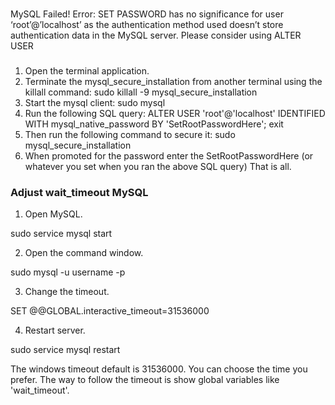 ###
MySQL Failed! Error: SET PASSWORD has no significance for user ‘root’@’localhost’ as the authentication method used doesn’t store authentication data in the MySQL server. Please consider using ALTER USER
###
1.	Open the terminal application.
2.	Terminate the mysql_secure_installation from another terminal using the killall command:
	sudo killall -9 mysql_secure_installation
3.	Start the mysql client:
	sudo mysql
4.	Run the following SQL query:
	ALTER USER 'root'@'localhost' IDENTIFIED WITH mysql_native_password BY 'SetRootPasswordHere';
	exit
5.	Then run the following command to secure it:
	sudo mysql_secure_installation
6.	When promoted for the password enter the SetRootPasswordHere (or whatever you set when you ran the above SQL query)
	That is all.

### Adjust wait_timeout MySQL
1. Open MySQL.

sudo service mysql start

 
2. Open the command window.

sudo mysql -u username -p

 
3. Change the timeout.

SET @@GLOBAL.interactive_timeout=31536000

 
4. Restart server.

sudo service mysql restart

 
The windows timeout default is 31536000. You can choose the time you prefer.  The way to follow the timeout is show global variables like 'wait_timeout'.